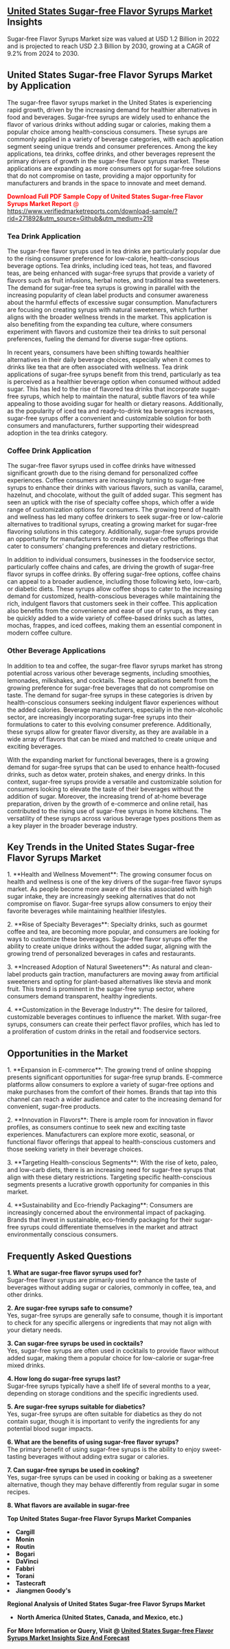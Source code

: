 <h2><a href="https://www.verifiedmarketreports.com/download-sample/?rid=271892&amp;utm_source=Github&amp;utm_medium=219" target="_blank">United States Sugar-free Flavor Syrups Market</a> Insights</h2><p>Sugar-free Flavor Syrups Market size was valued at USD 1.2 Billion in 2022 and is projected to reach USD 2.3 Billion by 2030, growing at a CAGR of 9.2% from 2024 to 2030.</p><p> <h2>United States Sugar-free Flavor Syrups Market by Application</h2> <p>The sugar-free flavor syrups market in the United States is experiencing rapid growth, driven by the increasing demand for healthier alternatives in food and beverages. Sugar-free syrups are widely used to enhance the flavor of various drinks without adding sugar or calories, making them a popular choice among health-conscious consumers. These syrups are commonly applied in a variety of beverage categories, with each application segment seeing unique trends and consumer preferences. Among the key applications, tea drinks, coffee drinks, and other beverages represent the primary drivers of growth in the sugar-free flavor syrups market. These applications are expanding as more consumers opt for sugar-free solutions that do not compromise on taste, providing a major opportunity for manufacturers and brands in the space to innovate and meet demand. <p><span class=""><span style="color: #ff0000;"><strong>Download Full PDF Sample Copy of United States Sugar-free Flavor Syrups Market Report</strong> @ </span><a href="https://www.verifiedmarketreports.com/download-sample/?rid=271892&amp;utm_source=Github&amp;utm_medium=219" target="_blank">https://www.verifiedmarketreports.com/download-sample/?rid=271892&amp;utm_source=Github&amp;utm_medium=219</a></span></p></p> <h3>Tea Drink Application</h3> <p>The sugar-free flavor syrups used in tea drinks are particularly popular due to the rising consumer preference for low-calorie, health-conscious beverage options. Tea drinks, including iced teas, hot teas, and flavored teas, are being enhanced with sugar-free syrups that provide a variety of flavors such as fruit infusions, herbal notes, and traditional tea sweeteners. The demand for sugar-free tea syrups is growing in parallel with the increasing popularity of clean label products and consumer awareness about the harmful effects of excessive sugar consumption. Manufacturers are focusing on creating syrups with natural sweeteners, which further aligns with the broader wellness trends in the market. This application is also benefiting from the expanding tea culture, where consumers experiment with flavors and customize their tea drinks to suit personal preferences, fueling the demand for diverse sugar-free options. <p>In recent years, consumers have been shifting towards healthier alternatives in their daily beverage choices, especially when it comes to drinks like tea that are often associated with wellness. Tea drink applications of sugar-free syrups benefit from this trend, particularly as tea is perceived as a healthier beverage option when consumed without added sugar. This has led to the rise of flavored tea drinks that incorporate sugar-free syrups, which help to maintain the natural, subtle flavors of tea while appealing to those avoiding sugar for health or dietary reasons. Additionally, as the popularity of iced tea and ready-to-drink tea beverages increases, sugar-free syrups offer a convenient and customizable solution for both consumers and manufacturers, further supporting their widespread adoption in the tea drinks category.</p> <h3>Coffee Drink Application</h3> <p>The sugar-free flavor syrups used in coffee drinks have witnessed significant growth due to the rising demand for personalized coffee experiences. Coffee consumers are increasingly turning to sugar-free syrups to enhance their drinks with various flavors, such as vanilla, caramel, hazelnut, and chocolate, without the guilt of added sugar. This segment has seen an uptick with the rise of specialty coffee shops, which offer a wide range of customization options for consumers. The growing trend of health and wellness has led many coffee drinkers to seek sugar-free or low-calorie alternatives to traditional syrups, creating a growing market for sugar-free flavoring solutions in this category. Additionally, sugar-free syrups provide an opportunity for manufacturers to create innovative coffee offerings that cater to consumers’ changing preferences and dietary restrictions. <p>In addition to individual consumers, businesses in the foodservice sector, particularly coffee chains and cafes, are driving the growth of sugar-free flavor syrups in coffee drinks. By offering sugar-free options, coffee chains can appeal to a broader audience, including those following keto, low-carb, or diabetic diets. These syrups allow coffee shops to cater to the increasing demand for customized, health-conscious beverages while maintaining the rich, indulgent flavors that customers seek in their coffee. This application also benefits from the convenience and ease of use of syrups, as they can be quickly added to a wide variety of coffee-based drinks such as lattes, mochas, frappes, and iced coffees, making them an essential component in modern coffee culture.</p> <h3>Other Beverage Applications</h3> <p>In addition to tea and coffee, the sugar-free flavor syrups market has strong potential across various other beverage segments, including smoothies, lemonades, milkshakes, and cocktails. These applications benefit from the growing preference for sugar-free beverages that do not compromise on taste. The demand for sugar-free syrups in these categories is driven by health-conscious consumers seeking indulgent flavor experiences without the added calories. Beverage manufacturers, especially in the non-alcoholic sector, are increasingly incorporating sugar-free syrups into their formulations to cater to this evolving consumer preference. Additionally, these syrups allow for greater flavor diversity, as they are available in a wide array of flavors that can be mixed and matched to create unique and exciting beverages. <p>With the expanding market for functional beverages, there is a growing demand for sugar-free syrups that can be used to enhance health-focused drinks, such as detox water, protein shakes, and energy drinks. In this context, sugar-free syrups provide a versatile and customizable solution for consumers looking to elevate the taste of their beverages without the addition of sugar. Moreover, the increasing trend of at-home beverage preparation, driven by the growth of e-commerce and online retail, has contributed to the rising use of sugar-free syrups in home kitchens. The versatility of these syrups across various beverage types positions them as a key player in the broader beverage industry.</p> <h2>Key Trends in the United States Sugar-free Flavor Syrups Market</h2> <p>1. **Health and Wellness Movement**: The growing consumer focus on health and wellness is one of the key drivers of the sugar-free flavor syrups market. As people become more aware of the risks associated with high sugar intake, they are increasingly seeking alternatives that do not compromise on flavor. Sugar-free syrups allow consumers to enjoy their favorite beverages while maintaining healthier lifestyles.</p> <p>2. **Rise of Specialty Beverages**: Specialty drinks, such as gourmet coffee and tea, are becoming more popular, and consumers are looking for ways to customize these beverages. Sugar-free flavor syrups offer the ability to create unique drinks without the added sugar, aligning with the growing trend of personalized beverages in cafes and restaurants.</p> <p>3. **Increased Adoption of Natural Sweeteners**: As natural and clean-label products gain traction, manufacturers are moving away from artificial sweeteners and opting for plant-based alternatives like stevia and monk fruit. This trend is prominent in the sugar-free syrup sector, where consumers demand transparent, healthy ingredients.</p> <p>4. **Customization in the Beverage Industry**: The desire for tailored, customizable beverages continues to influence the market. With sugar-free syrups, consumers can create their perfect flavor profiles, which has led to a proliferation of custom drinks in the retail and foodservice sectors.</p> <h2>Opportunities in the Market</h2> <p>1. **Expansion in E-commerce**: The growing trend of online shopping presents significant opportunities for sugar-free syrup brands. E-commerce platforms allow consumers to explore a variety of sugar-free options and make purchases from the comfort of their homes. Brands that tap into this channel can reach a wider audience and cater to the increasing demand for convenient, sugar-free products.</p> <p>2. **Innovation in Flavors**: There is ample room for innovation in flavor profiles, as consumers continue to seek new and exciting taste experiences. Manufacturers can explore more exotic, seasonal, or functional flavor offerings that appeal to health-conscious customers and those seeking variety in their beverage choices.</p> <p>3. **Targeting Health-conscious Segments**: With the rise of keto, paleo, and low-carb diets, there is an increasing need for sugar-free syrups that align with these dietary restrictions. Targeting specific health-conscious segments presents a lucrative growth opportunity for companies in this market.</p> <p>4. **Sustainability and Eco-friendly Packaging**: Consumers are increasingly concerned about the environmental impact of packaging. Brands that invest in sustainable, eco-friendly packaging for their sugar-free syrups could differentiate themselves in the market and attract environmentally conscious consumers.</p> <h2>Frequently Asked Questions</h2> <p><strong>1. What are sugar-free flavor syrups used for?</strong><br> Sugar-free flavor syrups are primarily used to enhance the taste of beverages without adding sugar or calories, commonly in coffee, tea, and other drinks.</p> <p><strong>2. Are sugar-free syrups safe to consume?</strong><br> Yes, sugar-free syrups are generally safe to consume, though it is important to check for any specific allergens or ingredients that may not align with your dietary needs.</p> <p><strong>3. Can sugar-free syrups be used in cocktails?</strong><br> Yes, sugar-free syrups are often used in cocktails to provide flavor without added sugar, making them a popular choice for low-calorie or sugar-free mixed drinks.</p> <p><strong>4. How long do sugar-free syrups last?</strong><br> Sugar-free syrups typically have a shelf life of several months to a year, depending on storage conditions and the specific ingredients used.</p> <p><strong>5. Are sugar-free syrups suitable for diabetics?</strong><br> Yes, sugar-free syrups are often suitable for diabetics as they do not contain sugar, though it is important to verify the ingredients for any potential blood sugar impacts.</p> <p><strong>6. What are the benefits of using sugar-free flavor syrups?</strong><br> The primary benefit of using sugar-free syrups is the ability to enjoy sweet-tasting beverages without adding extra sugar or calories.</p> <p><strong>7. Can sugar-free syrups be used in cooking?</strong><br> Yes, sugar-free syrups can be used in cooking or baking as a sweetener alternative, though they may behave differently from regular sugar in some recipes.</p> <p><strong>8. What flavors are available in sugar-free</p><p><strong>Top United States Sugar-free Flavor Syrups Market Companies</strong></p><div data-test-id=""><p><li>Cargill</li><li> Monin</li><li> Routin</li><li> Bogari</li><li> DaVinci</li><li> Fabbri</li><li> Torani</li><li> Tastecraft</li><li> Jiangmen Goody's</li></p><div><strong>Regional Analysis of&nbsp;United States Sugar-free Flavor Syrups Market</strong></div><ul><li dir="ltr"><p dir="ltr">North America&nbsp;(United States, Canada, and Mexico, etc.)</p></li></ul><p><strong>For More Information or Query, Visit @&nbsp;</strong><strong><a href="https://www.verifiedmarketreports.com/product/sugar-free-flavor-syrups-market/?utm_source=Github&amp;utm_medium=219" target="_blank">United States Sugar-free Flavor Syrups Market Insights Size And Forecast</a></strong></p></div>
